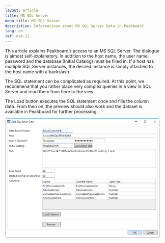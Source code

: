 ```yaml
---
layout: article
title: MS SQL Server
menu_title: MS SQL Server
description: Informatinon about MS SQL Server Data in Peakboard
lang: en
ref: dat-12
---
```


This article explains Peakboard’s access to an MS SQL Server. The dialogue is almost self-explanatory. In addition to the host name, the user name, password and the database (Initial Catalog) must be filled in. If a host has multiple SQL Server instances, the desired instance is simply attached to the host name with a backslash.

The SQL statement can be complicated as required. At this point, we recommend that you rather place very complex queries in a view in SQL Server and read them from here to the view.

The Load button executes the SQL statement once and fills the column data. From then on, the preview should also work and the dataset is available in Peakboard for further processing.

 
![image_1](/assets/images/Data_Sources/MS_SQL/SQL01.png)
